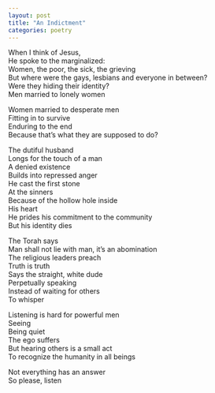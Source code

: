 ```yaml
---
layout: post
title: "An Indictment"
categories: poetry
---
```


When I think of Jesus,  
He spoke to the marginalized:  
Women, the poor, the sick, the grieving  
But where were the gays, lesbians and everyone in between?  
Were they hiding their identity?  
Men married to lonely women  

Women married to desperate men  
Fitting in to survive  
Enduring to the end  
Because that’s what they are supposed to do?  

The dutiful husband  
Longs for the touch of a man  
A denied existence  
Builds into repressed anger  
He cast the first stone  
At the sinners  
Because of the hollow hole inside  
His heart  
He prides his commitment to the community  
But his identity dies  

The Torah says  
Man shall not lie with man, it’s an abomination  
The religious leaders preach  
Truth is truth  
Says the straight, white dude  
Perpetually speaking  
Instead of waiting for others  
To whisper  

Listening is hard for powerful men  
Seeing  
Being quiet  
The ego suffers  
But hearing others is a small act  
To recognize the humanity in all beings  

Not everything has an answer  
So please, listen  
